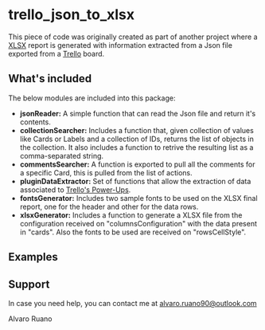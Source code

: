 # trello_json_to_xlsx
This piece of code was originally created as part of another project where a [XLSX](http://fileformat.wikia.com/wiki/XLSX) report is generated with information extracted from a Json file exported from a [Trello](https://trello.com/) board. 

## What's included
The below modules are included into this package:

- **jsonReader:** A simple function that can read the Json file and return it's contents.
- **collectionSearcher:** Includes a function that, given collection of values like Cards or Labels and a collection of IDs, returns the list of objects in the collection. It also includes a function to retrive the resulting list as a comma-separated string.
- **commentsSearcher:** A function is exported to pull all the comments for a specific Card, this is pulled from the list of actions.
- **pluginDataExtractor:** Set of functions that allow the extraction of data associated to [Trello's Power-Ups](https://trello.com/power-ups).
- **fontsGenerator:** Includes two sample fonts to be used on the XLSX final report, one for the header and other for the data rows.
- **xlsxGenerator:** Includes a function to generate a XLSX file from the configuration received on "columnsConfiguration" with the data present in "cards". Also the fonts to be used are received on "rowsCellStyle".

## Examples

## Support

In case you need help, you can contact me at [alvaro.ruano90@outlook.com](mailto:alvaro.ruano90@outlook.com)

Alvaro Ruano
